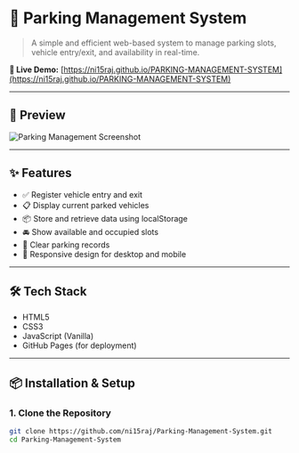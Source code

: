 # 🚗 Parking Management System

> A simple and efficient web-based system to manage parking slots, vehicle entry/exit, and availability in real-time.

**🔗 Live Demo:** [https://ni15raj.github.io/PARKING-MANAGEMENT-SYSTEM](https://ni15raj.github.io/PARKING-MANAGEMENT-SYSTEM)

---

## 📸 Preview

![Parking Management Screenshot](https://via.placeholder.com/800x400?text=Parking+Management+App)
<!-- Replace with actual screenshot URL if available -->

---

## ✨ Features

- ✅ Register vehicle entry and exit
- 📋 Display current parked vehicles
- 📦 Store and retrieve data using localStorage
- 🚘 Show available and occupied slots
- 🧹 Clear parking records
- 📱 Responsive design for desktop and mobile

---

## 🛠️ Tech Stack

- HTML5
- CSS3
- JavaScript (Vanilla)
- GitHub Pages (for deployment)

---

## 📦 Installation & Setup

### 1. Clone the Repository

```bash
git clone https://github.com/ni15raj/Parking-Management-System.git
cd Parking-Management-System
